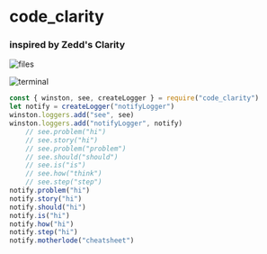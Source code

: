 # code_clarity
### inspired by Zedd's Clarity



![files]("https://dl.dropbox.com/s/j3dc9g93e6lecqq/files.png?raw=1")

![terminal]("https://dl.dropbox.com/s/qp98hxolw6hsj45/terminal.png?raw=1")
```js
const { winston, see, createLogger } = require("code_clarity")
let notify = createLogger("notifyLogger")
winston.loggers.add("see", see)
winston.loggers.add("notifyLogger", notify)
    // see.problem("hi")
    // see.story("hi")
    // see.problem("problem")
    // see.should("should")
    // see.is("is")
    // see.how("think")
    // see.step("step")
notify.problem("hi")
notify.story("hi")
notify.should("hi")
notify.is("hi")
notify.how("hi")
notify.step("hi")
notify.motherlode("cheatsheet")
```